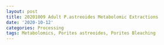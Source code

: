```yaml
---
layout: post
title: 20201009 Adult P.astreoides Metabolomic Extractions
date: '2020-10-12'
categories: Processing
tags: Metabolomics, Porites astreoides, Porites Bleaching
---
```

